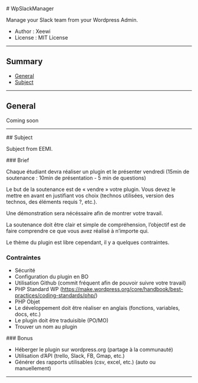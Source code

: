 # WpSlackManager

Manage your Slack team from your Wordpress Admin.

* Author : Xeewi
* License : MIT License

***

## Summary

* [General](#general)
* [Subject](#subject)

***

## General

Coming soon

***

## Subject

Subject from EEMI.

### Brief

Chaque étudiant devra réaliser un plugin et le présenter vendredi (15min de soutenance : 10min de présentation - 5 min de questions)

Le but de la soutenance est de « vendre » votre plugin. Vous devez le mettre en avant en justifiant vos choix (technos utilisées, version des technos, des éléments requis ?, etc.).

Une démonstration sera nécéssaire afin de montrer votre travail.

La soutenance doit être clair et simple de compréhension, l’objectif est de faire comprendre ce que vous avez réalisé à n’importe qui.

Le thème du plugin est libre cependant, il y a quelques contraintes.

### Contraintes

* Sécurité
* Configuration du plugin en BO
* Utilisation Github (commit fréquent afin de pouvoir suivre votre travail)
* PHP Standard WP (https://make.wordpress.org/core/handbook/best-practices/coding-standards/php/)
* PHP Objet
* Le développement doit être réaliser en anglais (fonctions, variables, docs, etc.)
* Le plugin doit être traduisible (PO/MO)
* Trouver un nom au plugin

### Bonus

* Héberger le plugin sur wordpress.org (partage à la communauté)
* Utilisation d’API (trello, Slack, FB, Gmap, etc.)
* Générer des rapports utilisables (csv, excel, etc.) (auto ou manuellement)

***